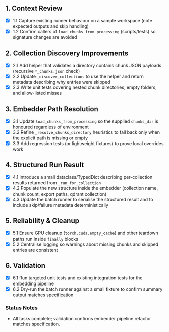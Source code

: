 ﻿## 1. Context Review
- [x] 1.1 Capture existing runner behaviour on a sample workspace (note expected outputs and skip handling)
- [x] 1.2 Confirm callers of `load_chunks_from_processing` (scripts/tests) so signature changes are avoided

## 2. Collection Discovery Improvements
- [x] 2.1 Add helper that validates a directory contains chunk JSON payloads (recursive `*_chunks.json` check)
- [x] 2.2 Update `_discover_collections` to use the helper and return metadata describing why entries were skipped
- [x] 2.3 Write unit tests covering nested chunk directories, empty folders, and allow-listed misses

## 3. Embedder Path Resolution
- [x] 3.1 Update `load_chunks_from_processing` so the supplied `chunks_dir` is honoured regardless of environment
- [x] 3.2 Refine `_resolve_chunks_directory` heuristics to fall back only when the explicit path is missing or empty
- [x] 3.3 Add regression tests (or lightweight fixtures) to prove local overrides work

## 4. Structured Run Result
- [x] 4.1 Introduce a small dataclass/TypedDict describing per-collection results returned from `_run_for_collection`
- [x] 4.2 Populate the new structure inside the embedder (collection name, chunk count, export paths, qdrant collection)
- [x] 4.3 Update the batch runner to serialise the structured result and to include skip/failure metadata deterministically

## 5. Reliability & Cleanup
- [x] 5.1 Ensure GPU cleanup (`torch.cuda.empty_cache`) and other teardown paths run inside `finally` blocks
- [x] 5.2 Centralise logging so warnings about missing chunks and skipped entries are consistent

## 6. Validation
- [x] 6.1 Run targeted unit tests and existing integration tests for the embedding pipeline
- [x] 6.2 Dry-run the batch runner against a small fixture to confirm summary output matches specification

### Status Notes
- All tasks complete; validation confirms embedder pipeline refactor matches specification.
